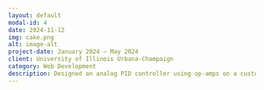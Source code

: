 ```yaml
---
layout: default
modal-id: 4
date: 2024-11-12
img: cake.png
alt: image-alt
project-date: January 2024 – May 2024
client: University of Illinois Urbana-Champaign
category: Web Development
description: Designed an analog PID controller using op-amps on a custom motor-driven car to implement braking such that the car will halt at a near-zero distance from any barrier and at any initial velocity. Verified PID controller behavior against simulated voltages in Falstad using Keysight oscilloscope to guarantee consistent system behavior through hundreds of repetitions. 
---
```

